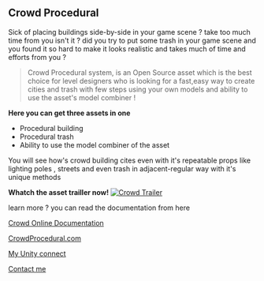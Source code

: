 ## Crowd Procedural
Sick of placing buildings side-by-side in your game scene ? take too much time from you isn't it ? did you try to put some trash in your game scene and you found it so hard to make it looks realistic and takes much of time and efforts from you ?

>Crowd Procedural system, is an Open Source asset which is the best choice for level designers who is looking for a fast,easy way to create cities and trash with few steps using your own models and ability to use the asset's model combiner !

**Here you can get three assets in one**

- Procedural building
- Procedural trash 
- Ability to use the model combiner of the asset

You will see how's crowd building cites even with it's repeatable props like lighting poles , streets and even trash in adjacent-regular way with it's unique methods 

**Whatch the asset trailler now!**
[![Crowd Trailer](https://share.gifyoutube.com/OJjltELFQ40.gif)](https://www.youtube.com/watch?v=OJjltELFQ40)

learn more ? you can read the documentation from here

[Crowd Online Documentation](https://crowdprocedural.weebly.com/online-document.html)

[CrowdProcedural.com](https://crowdprocedural.weebly.com/)

[My Unity connect](https://connect.unity.com/u/58c6f2c132b306002554b8e6)

[Contact me](yousuf12345a@gmail.com)
